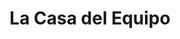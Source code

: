 ---
title: "La Casa del Equipo"
url: /ciudad-autonoma-de-buenos-aires/la-casa-del-equipo/
shop: Allgemein
---